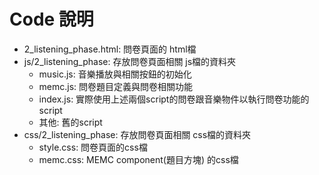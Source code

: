 # Code 說明

+ 2_listening_phase.html: 問卷頁面的 html檔
+ js/2_listening_phase: 存放問卷頁面相關 js檔的資料夾
    + music.js: 音樂播放與相關按鈕的初始化
    + memc.js: 問卷題目定義與問卷相關功能
    + index.js: 實際使用上述兩個script的問卷跟音樂物件以執行問卷功能的script
    + 其他: 舊的script
+ css/2_listening_phase: 存放問卷頁面相關 css檔的資料夾
    + style.css: 問卷頁面的css檔
    + memc.css: MEMC component(題目方塊) 的css檔 